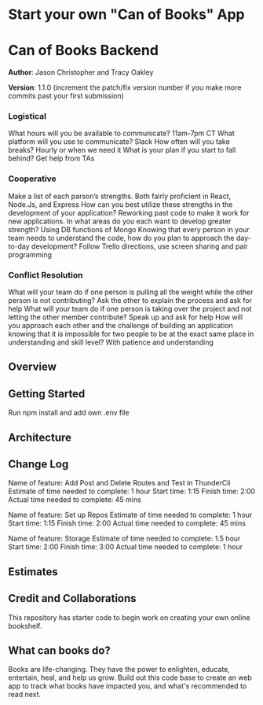 # Start your own "Can of Books" App

# Can of Books Backend

**Author**: Jason Christopher and Tracy Oakley

**Version**: 1.1.0 (increment the patch/fix version number if you make more commits past your first submission)

### Logistical

What hours will you be available to communicate? 11am-7pm CT
What platform will you use to communicate? Slack
How often will you take breaks? Hourly or when we need it
What is your plan if you start to fall behind? Get help from TAs

### Cooperative

Make a list of each parson’s strengths. Both fairly proficient in React, Node.Js, and Express
How can you best utilize these strengths in the development of your application? Reworking past code to make it work for new applications.
In what areas do you each want to develop greater strength? Using DB functions of Mongo
Knowing that every person in your team needs to understand the code, how do you plan to approach the day-to-day development? Follow Trello directions, use screen sharing and pair programming

### Conflict Resolution

What will your team do if one person is pulling all the weight while the other person is not contributing? Ask the other to explain the process and ask for help
What will your team do if one person is taking over the project and not letting the other member contribute? Speak up and ask for help
How will you approach each other and the challenge of building an application knowing that it is impossible for two people to be at the exact same place in understanding and skill level? With patience and understanding

## Overview

## Getting Started
Run npm install and add own .env file

## Architecture
<!-- Provide a detailed description of the application design. What technologies (languages, libraries, etc) you're using, and any other relevant design information. -->

## Change Log

Name of feature: Add Post and Delete Routes and Test in ThunderCli
Estimate of time needed to complete: 1 hour 
Start time: 1:15
Finish time: 2:00
Actual time needed to complete: 45 mins

Name of feature: Set up Repos
Estimate of time needed to complete: 1 hour 
Start time: 1:15
Finish time: 2:00
Actual time needed to complete: 45 mins

Name of feature: Storage
Estimate of time needed to complete: 1.5 hour 
Start time: 2:00
Finish time: 3:00
Actual time needed to complete: 1 hour



## Estimates
<!-- See below -->

## Credit and Collaborations
<!-- Give credit (and a link) to other people or resources that helped you build this application. -->

This repository has starter code to begin work on creating your own online bookshelf.

## What can books do?

Books are life-changing. They have the power to enlighten, educate, entertain, heal, and help us grow. Build out this code base to create an web app to track what books have impacted you, and what's recommended to read next.
